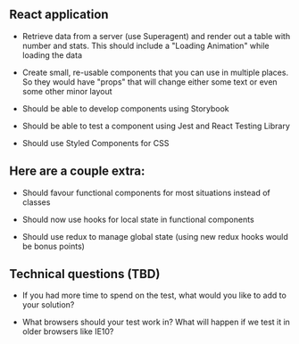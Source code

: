 
## React application

* Retrieve data from a server (use Superagent) and render out a table with number and stats. This should include a "Loading Animation" while loading the data

* Create small, re-usable components that you can use in multiple places. So they would have "props" that will change either some text or even some other minor layout

* Should be able to develop components using Storybook

* Should be able to test a component using Jest and React Testing Library

* Should use Styled Components for CSS


## Here are a couple extra:


* Should favour functional components for most situations instead of classes

* Should now use hooks for local state in functional components

* Should use redux to manage global state (using new redux hooks would be bonus points)

## Technical questions (TBD)

* If you had more time to spend on the test, what would you like to add to your solution?

* What browsers should your test work in? What will happen if we test it in older browsers like IE10?

